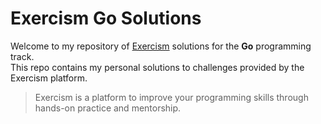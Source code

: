 # Exercism Go Solutions

Welcome to my repository of [Exercism](https://exercism.org/) solutions for the **Go** programming track.  
This repo contains my personal solutions to challenges provided by the Exercism platform.

> Exercism is a platform to improve your programming skills through hands-on practice and mentorship.
